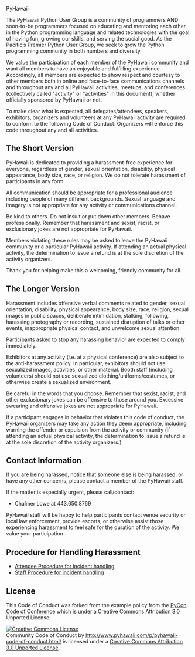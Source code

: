 PyHawaii

The PyHawaii Python User Group is a community of programmers AND soon-to-be programmers focused on educating and mentoring each other in the Python programming language and related technologies with the goal of having fun, growing our skills, and serving the social good. As the Pacific’s Premier Python User Group, we seek to grow the Python programming community in both numbers and diversity. 

We value the participation of each member of the PyHawaii community and want all members to have an enjoyable and fulfilling experience. Accordingly, all members are expected to show respect and courtesy to other members both in online and face-to-face communications channels and throughout any and all PyHawaii activities, meetups, and conferences (collectively called "activity" or "activities" in this document), whether officially sponsored by PyHawaii or not.

To make clear what is expected, all delegates/attendees, speakers, exhibitors, organizers and volunteers at any PyHawaii activity are required to conform to the following Code of Conduct. Organizers will enforce this code throughout any and all activities.

The Short Version
-----------------

PyHawaii is dedicated to providing a harassment-free experience for everyone, regardless of gender, sexual orientation, disability, physical appearance, body size, race, or religion. We do not tolerate harassment of participants in any form.

All communication should be appropriate for a professional audience including people of many different backgrounds. Sexual language and imagery is not appropriate for any activity or communications channel.

Be kind to others. Do not insult or put down other members. Behave professionally. Remember that harassment and sexist, racist, or exclusionary jokes are not appropriate for PyHawaii.

Members violating these rules may be asked to leave the PyHawaii community or a particular PyHawaii activity. If attending an actual physical activity, the determination to issue a refund is at the sole discretion of the activity organizers.

Thank you for helping make this a welcoming, friendly community for all.

The Longer Version
------------------

Harassment includes offensive verbal comments related to gender, sexual orientation, disability, physical appearance, body size, race, religion, sexual images in public spaces, deliberate intimidation, stalking, following, harassing photography or recording, sustained disruption of talks or other events, inappropriate physical contact, and unwelcome sexual attention.

Participants asked to stop any harassing behavior are expected to comply immediately.

Exhibitors at any activity (i.e. at a physical conference) are also subject to the anti-harassment policy. In particular, exhibitors should not use sexualized images, activities, or other material. Booth staff (including volunteers) should not use sexualized clothing/uniforms/costumes, or otherwise create a sexualized environment.

Be careful in the words that you choose. Remember that sexist, racist, and other exclusionary jokes can be offensive to those around you. Excessive swearing and offensive jokes are not appropriate for PyHawaii.

If a participant engages in behavior that violates this code of conduct, the PyHawaii organizers may take any action they deem appropriate, including warning the offender or expulsion from the activity or community (if attending an actual physical activity, the determination to issue a refund is at the sole discretion of the activity organizers.)

Contact Information
-------------------

If you are being harassed, notice that someone else is being harassed, or have any other concerns, please contact a member of the PyHawaii staff.

If the matter is especially urgent, please call/contact:

- Chalmer Lowe at 443.650.8769

PyHawaii staff will be happy to help participants contact venue security or local law enforcement, provide escorts, or otherwise assist those experiencing harassment to feel safe for the duration of the activity. We value your participation.

Procedure for Handling Harassment
------------------------------------------
- [Attendee Procedure for incident handling](http://www.pyhawaii.com/p/attendee-procedure-for-incident-handling.html)
- [Staff Procedure for incident handling](http://www.pyhawaii.com/p/staff-procedure-for-incident-handling.html)

License
-------

This Code of Conduct was forked from the example policy from the [PyCon Code of Conference](https://github.com/python/pycon-code-of-conduct) which is under a Creative Commons Attribution 3.0 Unported License.

<a rel="license" href="http://creativecommons.org/licenses/by/3.0/"><img alt="Creative Commons License" style="border-width:0" src="http://i.creativecommons.org/l/by/3.0/88x31.png" /></a><br /><span xmlns:dct="http://purl.org/dc/terms/" href="http://purl.org/dc/dcmitype/Text" property="dct:title" rel="dct:type">Community Code of Conduct</span> by <a xmlns:cc="http://creativecommons.org/ns#" href="https://us.pycon.org/2013/about/code-of-conduct/" property="cc:attributionName" rel="cc:attributionURL">http://www.pyhawaii.com/p/pyhawaii-code-of-conduct.html/</a> is licensed under a <a rel="license" href="http://creativecommons.org/licenses/by/3.0/">Creative Commons Attribution 3.0 Unported License</a>.
